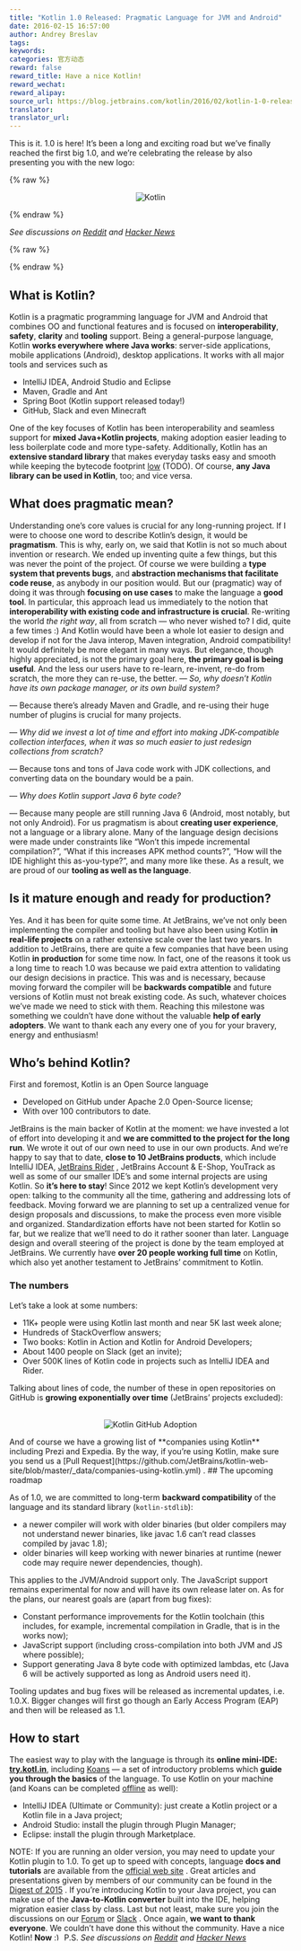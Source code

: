 ```yaml
---
title: "Kotlin 1.0 Released: Pragmatic Language for JVM and Android"
date: 2016-02-15 16:57:00
author: Andrey Breslav
tags:
keywords:
categories: 官方动态
reward: false
reward_title: Have a nice Kotlin!
reward_wechat:
reward_alipay:
source_url: https://blog.jetbrains.com/kotlin/2016/02/kotlin-1-0-released-pragmatic-language-for-jvm-and-android/
translator:
translator_url:
---
```


This is it. 1.0 is here!
It’s been a long and exciting road but we’ve finally reached the first big 1.0, and we’re celebrating the release by also presenting you with the new logo:

{% raw %}
<p><center><img alt="Kotlin" class="alignnone size-full wp-image-3688" data-recalc-dims="1" margin-left="auto" margin-right="auto" src="https://i0.wp.com/blog.jetbrains.com/kotlin/files/2016/02/1_0_Banner.png?resize=640%2C320&amp;ssl=1"/></center></p>
{% endraw %}

*See discussions on <a href="https://www.reddit.com/r/programming/comments/45wcnd/kotlin_10_released_pragmatic_language_for_jvm_and/">Reddit</a> and <a href="https://news.ycombinator.com/item?id=11103087">Hacker News</a>*

{% raw %}
<p><span id="more-3507"></span></p>
{% endraw %}

## What is Kotlin?

Kotlin is a pragmatic programming language for JVM and Android that combines OO and functional features and is focused on **interoperability**, **safety**, **clarity** and **tooling** support.
Being a general-purpose language, Kotlin **works everywhere where Java works**: server-side applications, mobile applications (Android), desktop applications. It works with all major tools and services such as

* IntelliJ IDEA, Android Studio and Eclipse
* Maven, Gradle and Ant
* Spring Boot (Kotlin support released today!)
* GitHub, Slack and even Minecraft

One of the key focuses of Kotlin has been interoperability and seamless support for **mixed Java+Kotlin projects**, making adoption easier leading to less boilerplate code and more type-safety. Additionally, Kotlin has an **extensive standard library** that makes everyday tasks easy and smooth while keeping the bytecode footprint [low](http://www.methodscount.com/?lib=org.jetbrains.kotlin%3Akotlin-stdlib%3A1.0.0-rc-1036) (TODO). Of course, **any Java library can be used in Kotlin**, too; and vice versa. 
## What does pragmatic mean?

Understanding one’s core values is crucial for any long-running project. If I were to choose one word to describe Kotlin’s design, it would be **pragmatism**. This is why, early on, we said that Kotlin is not so much about invention or research. We ended up inventing quite a few things, but this was never the point of the project. Of course we were building a **type system that prevents bugs**, and **abstraction mechanisms that facilitate code reuse**, as anybody in our position would. But our (pragmatic) way of doing it was through **focusing on use cases** to make the language a **good tool**.
In particular, this approach lead us immediately to the notion that **interoperability with existing code and infrastructure is crucial**. Re-writing the world *the right way*, all from scratch — who never wished to? I did, quite a few times :) And Kotlin would have been a whole lot easier to design and develop if not for the Java interop, Maven integration, Android compatibility! It would definitely be more elegant in many ways. But elegance, though highly appreciated, is not the primary goal here, **the primary goal is being useful**. And the less our users have to re-learn, re-invent, re-do from scratch, the more they can re-use, the better.
— *So, why doesn’t Kotlin have its own package manager, or its own build system?*<br/>

— Because there’s already Maven and Gradle, and re-using their huge number of plugins is crucial for many projects.<br/>

— *Why did we invest a lot of time and effort into making JDK-compatible collection interfaces, when it was so much easier to just redesign collections from scratch?*<br/>

— Because tons and tons of Java code work with JDK collections, and converting data on the boundary would be a pain.<br/>

— *Why does Kotlin support Java 6 byte code?*<br/>

— Because many people are still running Java 6 (Android, most notably, but not only Android).
For us pragmatism is about **creating user experience**, not a language or a library alone. Many of the language design decisions were made under constraints like “Won’t this impede incremental compilation?”, “What if this increases APK method counts?”, “How will the IDE highlight this as-you-type?”, and many more like these. As a result, we are proud of our **tooling as well as the language**.
## Is it mature enough and ready for production?

Yes. And it has been for quite some time. At JetBrains, we’ve not only been implementing the compiler and tooling but have also been using Kotlin **in real-life projects** on a rather extensive scale over the last two years. In addition to JetBrains, there are quite a few companies that have been using Kotlin **in production** for some time now.
In fact, one of the reasons it took us a long time to reach 1.0 was because we paid extra attention to validating our design decisions in practice. This was and is necessary, because moving forward the compiler will be **backwards compatible** and future versions of Kotlin must not break existing code. As such, whatever choices we’ve made we need to stick with them.
Reaching this milestone was something we couldn’t have done without the valuable **help of early adopters**. We want to thank each any every one of you for your bravery, energy and enthusiasm!
## Who’s behind Kotlin?

First and foremost, Kotlin is an Open Source language

* Developed on GitHub under Apache 2.0 Open-Source license;
* With over 100 contributors to date.

JetBrains is the main backer of Kotlin at the moment: we have invested a lot of effort into developing it and **we are committed to the project for the long run**. We wrote it out of our own need to use in our own products. And we’re happy to say that to date, **close to 10 JetBrains products**, which include IntelliJ IDEA, [JetBrains Rider](https://blog.jetbrains.com/dotnet/2016/01/13/project-rider-a-csharp-ide/) , JetBrains Account & E-Shop, YouTrack as well as some of our smaller IDE’s and some internal projects are using Kotlin. So **it’s here to stay**!
Since 2012 we kept Kotlin’s development very open: talking to the community all the time, gathering and addressing lots of feedback.
Moving forward we are planning to set up a centralized venue for design proposals and discussions, to make the process even more visible and organized. Standardization efforts have not been started for Kotlin so far, but we realize that we’ll need to do it rather sooner than later.
Language design and overall steering of the project is done by the team employed at JetBrains. We currently have **over 20 people working full time** on Kotlin, which also yet another testament to JetBrains’ commitment to Kotlin.
### The numbers

Let’s take a look at some numbers:

* 11K+ people were using Kotlin last month and near 5K last week alone;
* Hundreds of StackOverflow answers;
* Two books: Kotlin in Action and Kotlin for Android Developers;
* About 1400 people on Slack (get an invite);
* Over 500K lines of Kotlin code in projects such as IntelliJ IDEA and Rider.

Talking about lines of code, the number of these in open repositories on GitHub is **growing exponentially over time** (JetBrains’ projects excluded): <center><br/>
<img alt="Kotlin GitHub Adoption" data-recalc-dims="1" onmouseout="this.src='https://d3nmt5vlzunoa1.cloudfront.net/kotlin/files/2016/02/KotlinAdoption.png';" onmouseover="this.src='https://d3nmt5vlzunoa1.cloudfront.net/kotlin/files/2016/02/KotlinAdoption.gif';" src="https://i2.wp.com/blog.jetbrains.com/kotlin/files/2016/02/KotlinAdoption.png?w=640&amp;ssl=1"/><br/>
</center>
And of course we have a growing list of **companies using Kotlin** including Prezi and Expedia. By the way, if you’re using Kotlin, make sure you send us a [Pull Request](https://github.com/JetBrains/kotlin-web-site/blob/master/_data/companies-using-kotlin.yml) .
## The upcoming roadmap

As of 1.0, we are committed to long-term **backward compatibility** of the language and its standard library (`kotlin-stdlib`):

* a newer compiler will work with older binaries (but older compilers may not understand newer binaries, like javac 1.6 can’t read classes compiled by javac 1.8);
* older binaries will keep working with newer binaries at runtime (newer code may require newer dependencies, though).

This applies to the JVM/Android support only. The JavaScript support remains experimental for now and will have its own release later on.
As for the plans, our nearest goals are (apart from bug fixes):

* Constant performance improvements for the Kotlin toolchain (this includes, for example, incremental compilation in Gradle, that is in the works now);
* JavaScript support (including cross-compilation into both JVM and JS where possible);
* Support generating Java 8 byte code with optimized lambdas, etc (Java 6 will be actively supported as long as Android users need it).

Tooling updates and bug fixes will be released as incremental updates, i.e. 1.0.X. Bigger changes will first go though an Early Access Program (EAP) and then will be released as 1.1.
## How to start

The easiest way to play with the language is through its **online mini-IDE: <a href="https://try.kotlinlang.org">try.kotl.in</a>**, including [Koans](http://try.kotlinlang.org/koans) — a set of introductory problems which **guide you through the basics** of the language.
To use Kotlin on your machine (and Koans can be completed [offline](https://kotlinlang.org/docs/tutorials/koans.html) as well):

* IntelliJ IDEA (Ultimate or Community): just create a Kotlin project or a Kotlin file in a Java project;
* Android Studio: install the plugin through Plugin Manager;
* Eclipse: install the plugin through Marketplace.

NOTE: If you are running an older version, you may need to update your Kotlin plugin to 1.0.
To get up to speed with concepts, language **docs and tutorials** are available from the [official web site](https://kotlinlang.org) . Great articles and presentations given by members of our community can be found in the [Digest of 2015](http://blog.jetbrains.com/kotlin/2016/01/kotlin-digest-2015/) .
If you’re introducing Kotlin to your Java project, you can make use of the **Java-to-Kotlin converter** built into the IDE, helping migration easier class by class.
Last but not least, make sure you join the discussions on our [Forum](https://devnet.jetbrains.com/community/kotlin) or [Slack](http://kotlinslackin.herokuapp.com/) .
Once again, **we want to thank everyone**. We couldn’t have done this without the community.
Have a nice Kotlin! **Now** <img alt=":)" class="wp-smiley" data-recalc-dims="1" src="https://i2.wp.com/blog.jetbrains.com/kotlin/wp-includes/images/smilies/simple-smile.png?w=640&amp;ssl=1" style="height: 1em; max-height: 1em;"/>
P.S. *See discussions on <a href="https://www.reddit.com/r/programming/comments/45wcnd/kotlin_10_released_pragmatic_language_for_jvm_and/">Reddit</a> and <a href="https://news.ycombinator.com/item?id=11103087">Hacker News</a>*
